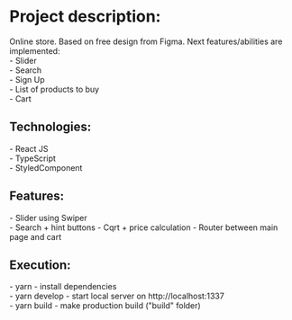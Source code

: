<h1>Project description:</h1>
  Online store. Based on free design from Figma. Next features/abilities are implemented: <br>
 - Slider <br>
 - Search <br>
 - Sign Up <br>
 - List of products to buy <br>
 - Cart <br>

<h2>Technologies:</h2>
  - React JS <br>
  - TypeScript <br>
  - StyledComponent <br>

<h2>Features:</h2>
  - Slider using Swiper <br>
  - Search + hint buttons
  - Cqrt + price calculation
  - Router between main page and cart <br>

<h2>Execution:</h2>
- yarn - install dependencies <br>
- yarn develop - start local server on http://localhost:1337 <br>
- yarn build - make production build ("build" folder) <br>

